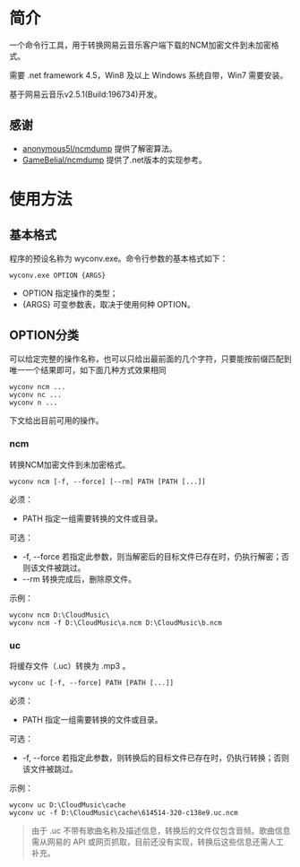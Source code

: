 # 简介

一个命令行工具，用于转换网易云音乐客户端下载的NCM加密文件到未加密格式。

需要 .net framework 4.5，Win8 及以上 Windows 系统自带，Win7 需要安装。

基于网易云音乐v2.5.1(Build:196734)开发。

## 感谢

- [anonymous5l/ncmdump](https://github.com/anonymous5l/ncmdump) 提供了解密算法。
- [GameBelial/ncmdump](https://github.com/GameBelial/ncmdump) 提供了.net版本的实现参考。


# 使用方法

## 基本格式

程序的预设名称为 wyconv.exe。命令行参数的基本格式如下：

    wyconv.exe OPTION {ARGS}

- OPTION 指定操作的类型；
- {ARGS} 可变参数表，取决于使用何种 OPTION。

## OPTION分类

可以给定完整的操作名称，也可以只给出最前面的几个字符，只要能按前缀匹配到唯一一个结果即可，如下面几种方式效果相同

    wyconv ncm ...
    wyconv nc ...
    wyconv n ...

下文给出目前可用的操作。

### ncm

转换NCM加密文件到未加密格式。

    wyconv ncm [-f, --force] [--rm] PATH [PATH [...]]

必须：

- PATH 指定一组需要转换的文件或目录。

可选：

- -f, --force 若指定此参数，则当解密后的目标文件已存在时，仍执行解密；否则该文件被跳过。
- --rm 转换完成后，删除原文件。

示例：

    wyconv ncm D:\CloudMusic\
    wyconv ncm -f D:\CloudMusic\a.ncm D:\CloudMusic\b.ncm

### uc

将缓存文件（.uc）转换为 .mp3 。

    wyconv uc [-f, --force] PATH [PATH [...]]

必须：

- PATH 指定一组需要转换的文件或目录。

可选：

- -f, --force 若指定此参数，则转换后的目标文件已存在时，仍执行转换；否则该文件被跳过。

示例：

    wyconv uc D:\CloudMusic\cache
    wyconv uc -f D:\CloudMusic\cache\614514-320-c138e9.uc.ncm

> 由于 .uc 不带有歌曲名称及描述信息，转换后的文件仅包含音频。歌曲信息需从网易的 API 或网页抓取，目前还没有实现，转换后这些信息还需人工补充。
> 